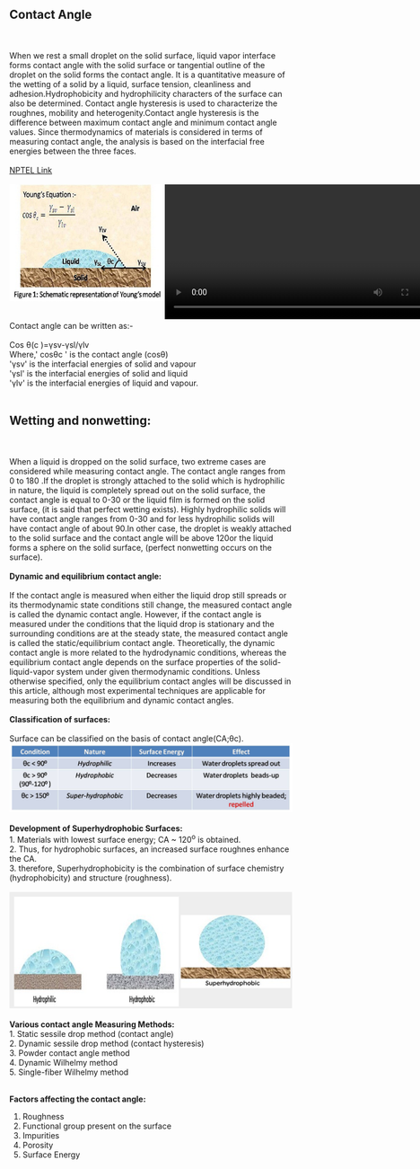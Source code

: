 <h2>Contact Angle</h2><br><br>
When we rest a small droplet on the solid surface, liquid vapor interface forms contact angle with the solid surface or tangential outline of the droplet on the solid forms the contact angle. It is a quantitative measure of the wetting of a solid by a liquid, surface tension, cleanliness and adhesion.Hydrophobicity and hydrophilicity characters of the surface can also be determined. Contact angle hysteresis is used to characterize the roughnes, mobility and heterogenity.Contact angle hysteresis is the difference between maximum contact angle and minimum contact angle values. Since thermodynamics of materials is considered in terms of measuring contact angle, the analysis is based on the interfacial free energies between the three faces.<br><br>
<a href="https://youtu.be/D7Zu1-9kSUg">NPTEL Link</a><br><br>
<div style="float:left;width:55%;border: solid 1 px black;"><img src="images/youngmodel.jpg"></div>
 <div style="float:left;width:40%;border: solid 1 px black;"><video width="500" height="240" controls>
  <source src="images/wfm.mp4" type="video/mp4">
  Your browser does not support the video tag</video></div><br>
  <div style="content: '.';clear: both;display: block;height: 0;visibility: hidden;"></div>
Contact angle can be written as:-<br><br>
Cos θ(c )=γsv-γsl/γlv<br>
Where,' cosθc ' is the contact angle (cosθ)<br>
'γsv' is the interfacial energies of solid and vapour<br>
'γsl' is the interfacial energies of solid and liquid<br>
'γlv' is the interfacial energies of liquid and vapour.<br><br>
<h2>Wetting and nonwetting:</h2><br><br>
When a liquid is dropped on the solid surface, two extreme cases are considered while measuring contact angle. The contact angle ranges from 0 to 180 .If the droplet is strongly attached to the solid which is hydrophilic in nature, the liquid is completely spread out on the solid surface, the contact angle is equal to 0-30 or the liquid film is formed on the solid surface, (it is said that perfect wetting exists). Highly hydrophilic solids will have contact angle ranges from 0-30 and for less hydrophilic solids will have contact angle of about 90.In other case, the droplet is weakly attached to the solid surface and the contact angle will be above 120or the liquid forms a sphere on the solid surface, (perfect nonwetting occurs on the surface).<br><br>
<b>Dynamic and equilibrium contact angle:</b><br><br>
If the contact angle is measured when either the liquid drop still spreads or its thermodynamic state conditions still change, the measured contact angle is called the dynamic contact angle. However, if the contact angle is measured under the conditions that the liquid drop is stationary and the surrounding conditions are at the steady state, the measured contact angle is called the static/equilibrium contact angle. Theoretically, the dynamic contact angle is more related to the hydrodynamic conditions, whereas the equilibrium contact angle depends on the surface properties of the solid-liquid-vapor system under given thermodynamic conditions. Unless otherwise specified, only the equilibrium contact angles will be discussed in this article, although most experimental techniques are applicable for measuring both the equilibrium and dynamic contact angles.<br><br>
<b>Classification of surfaces:</b><br><br>
Surface can be classified on the basis of contact angle(CA;θc).<br>
<img src="images/picture2.jpg"><br><br>
<b>Development of Superhydrophobic Surfaces:</b><br>
1. Materials with lowest surface energy; CA ~ 120<sup>o</sup> is obtained.<br>
2. Thus, for hydrophobic surfaces, an increased surface roughnes enhance the CA.<br>
3. therefore, Superhydrophobicity is the combination of surface chemistry (hydrophobicity) and structure (roughness).<br><br>
<img src="images/hydro.PNG"><br><br>
<b>Various contact angle Measuring Methods:</b><br>
1. Static sessile drop method (contact angle)<br>
2. Dynamic sessile drop method (contact hysteresis)<br>
3. Powder contact angle method<br>
4. Dynamic Wilhelmy method<br>
5. Single-fiber Wilhelmy method<br><br>

<b>Factors affecting the contact angle:</b><br>
1. Roughness<br>
2. Functional group present on the surface<br>
3. Impurities<br>
4. Porosity<br>
5. Surface Energy

